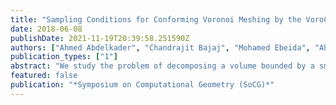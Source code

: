```yaml
---
title: "Sampling Conditions for Conforming Voronoi Meshing by the VoroCrust Algorithm"
date: 2018-06-08
publishDate: 2021-11-19T20:39:58.251590Z
authors: ["Ahmed Abdelkader", "Chandrajit Bajaj", "Mohamed Ebeida", "Ahmed Mahmoud", "Scott Mitchell", "John Owens", "Ahmad Rushdi"]
publication_types: ["1"]
abstract: "We study the problem of decomposing a volume bounded by a smooth surface into a collection of Voronoi cells. Unlike the dual problem of conforming Delaunay meshing, a principled solution to this problem for generic smooth surfaces remained elusive. VoroCrust leverages ideas from alpha-shapes and the power crust algorithm to produce unweighted Voronoi cells conforming to the surface, yielding the first provably-correct algorithm for this problem. Given an epsilon-sample on the bounding surface, with a weak sigma-sparsity condition, we work with the balls of radius delta times the local feature size centered at each sample. The corners of this union of balls are the Voronoi sites, on both sides of the surface. The facets common to cells on opposite sides reconstruct the surface. For appropriate values of epsilon, sigma and delta, we prove that the surface reconstruction is isotopic to the bounding surface. With the surface protected, the enclosed volume can be further decomposed into an isotopic volume mesh of fat Voronoi cells by generating a bounded number of sites in its interior. Compared to state-of-the-art methods based on clipping, VoroCrust cells are full Voronoi cells, with convexity and fatness guarantees. Compared to the power crust algorithm, VoroCrust cells are not filtered, are unweighted, and offer greater flexibility in meshing the enclosed volume by either structured grids or random samples."
featured: false
publication: "*Symposium on Computational Geometry (SoCG)*"
---
```


